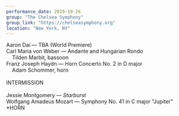 ```yaml
---
performance_date: 2019-10-26
group: "The Chelsea Symphony"
group_link: "https://chelseasymphony.org"
location: "New York, NY"
---
```

Aaron Dai — TBA (World Premiere)<br/>
Carl Maria von Weber — Andante and Hungarian Rondo<br/>
&nbsp;&nbsp;&nbsp;&nbsp;Tilden Marbit, bassoon<br/>
Franz Joseph Haydn — Horn Concerto No. 2 in D major<br/>
&nbsp;&nbsp;&nbsp;&nbsp;Adam Schommer, horn<br/>
<br/>
INTERMISSION<br/>
<br/>
Jessie Montgomery — _Starburst_<br/>
Wolfgang Amadeus Mozart — Symphony No. 41 in C major "Jupiter"<br/>
*HORN

